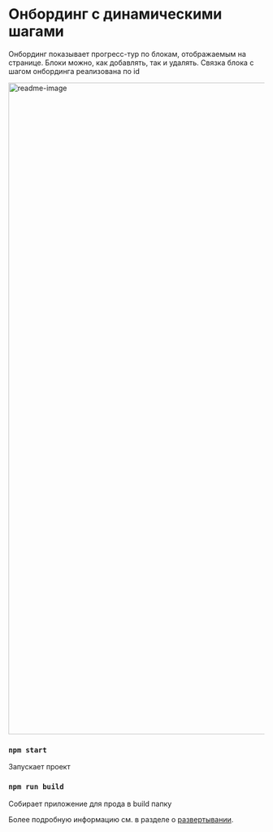 # Онбординг с динамическими шагами

Онбординг показывает прогресс-тур по блокам, отображаемым на странице. Блоки можно, как добавлять, так и удалять. Связка блока с шагом онбординга реализована по id

<img width="1282" alt="readme-image" src="https://github.com/user-attachments/assets/13d9014e-8f42-4449-bf87-db2039eb3322">

### `npm start`

Запускает проект

### `npm run build`

Собирает приложение для прода в build папку

Более подробную информацию см. в разделе о [развертывании](https://facebook.github.io/create-react-app/docs/deployment).
